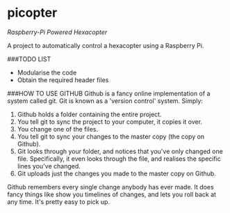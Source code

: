 picopter
========

*Raspberry-Pi Powered Hexacopter*

A project to automatically control a hexacopter using a Raspberry Pi.

###TODO LIST
- Modularise the code
- Obtain the required header files

###HOW TO USE GITHUB
Github is a fancy online implementation of a system called git. Git is known as a 'version control'
system. Simply:

1. Github holds a folder containing the entire project.
2. You tell git to sync the project to your computer, it copies it over.
3. You change one of the files.
4. You tell git to sync your changes to the master copy (the copy on Github).
5. Git looks through your folder, and notices that you've only changed one file. Specifically, it even looks through the file, and realises the specific lines you've changed.
6. Git uploads just the changes you made to the master copy on Github.
	
Github remembers every single change anybody has ever made. It does fancy things like show you
timelines of changes, and lets you roll back at any time. It's pretty easy to pick up.

